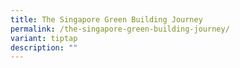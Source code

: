 ```yaml
---
title: The Singapore Green Building Journey
permalink: /the-singapore-green-building-journey/
variant: tiptap
description: ""
---
```

<p></p>